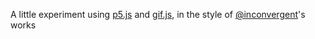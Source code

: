 A little experiment using [p5.js](https://p5js.org) and [gif.js](http://jnordberg.github.io/gif.js/), in the style of [@inconvergent](https://twitter.com/inconvergent)'s works